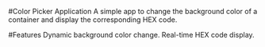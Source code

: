 #Color Picker Application
A simple app to change the background color of a container and display the corresponding HEX code.

#Features
Dynamic background color change.
Real-time HEX code display.